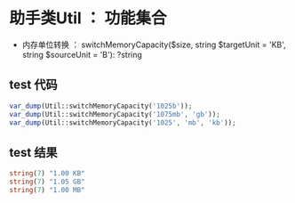# 助手类Util ： 功能集合
- 内存单位转换 ： switchMemoryCapacity($size, string $targetUnit = 'KB', string $sourceUnit = 'B'): ?string


## test 代码

```php
var_dump(Util::switchMemoryCapacity('1025b'));
var_dump(Util::switchMemoryCapacity('1075mb', 'gb'));
var_dump(Util::switchMemoryCapacity('1025', 'mb', 'kb'));
```

## test 结果

```php
string(7) "1.00 KB"
string(7) "1.05 GB"
string(7) "1.00 MB"
```
